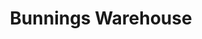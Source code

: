 ---
title: "Bunnings Warehouse"
url: /brisbane/bunnings-warehouse-wecker-road/
shop: doityourself
---